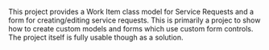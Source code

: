 This project provides a Work Item class model for Service Requests and a form for creating/editing service requests.  This is primarily a projec to show how to create custom models and forms which use custom form controls.  The project itself is fully usable though as a solution.